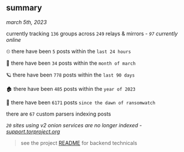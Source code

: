
## summary
_march 5th, 2023_

currently tracking `136` groups across `249` relays & mirrors - _`97` currently online_

⏲ there have been `5` posts within the `last 24 hours`

🦈 there have been `34` posts within the `month of march`

🪐 there have been `778` posts within the `last 90 days`

🏚 there have been `485` posts within the `year of 2023`

🦕 there have been `6171` posts `since the dawn of ransomwatch`

there are `67` custom parsers indexing posts

_`20` sites using v2 onion services are no longer indexed - [support.torproject.org](https://support.torproject.org/onionservices/v2-deprecation/)_

> see the project [README](https://github.com/joshhighet/ransomwatch#ransomwatch--) for backend technicals
